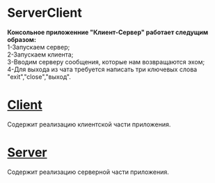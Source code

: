 # ServerClient
<b>Консольное приложенние "Клиент-Сервер" работает следущим образом:</b><br> 
1-Запускаем сервер;<br>
2-Запускаем клиента;<br>
3-Вводим серверу сообщения, которые нам возвращаются эхом;<br>
4-Для выхода из чата требуется написать три ключевых слова "exit","close","выход".
# <a href="https://github.com/deznod/ServerClient/blob/master/src/ru/dve/serverclient/Client.java">Client</a>
Содержит реализацию клиентской части приложения.
# <a href="https://github.com/deznod/ServerClient/blob/master/src/ru/dve/serverclient/Server.java">Server</a>
Содержит реализацию серверной части приложения.

